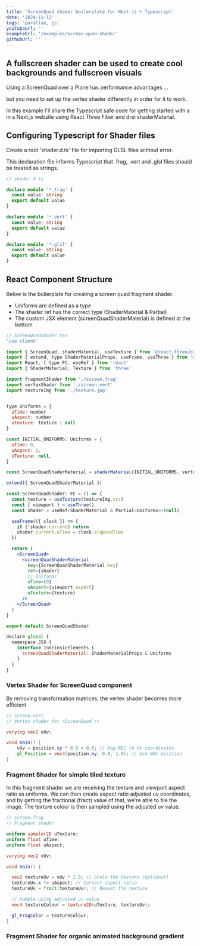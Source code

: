 ```yaml
---
title: 'ScreenQuad shader boilerplate for Next.js + Typescript'
date: '2024-11-12'
tags: 'parallax, js'
youTubeUrl: ''
exampleUrl: '/examples/screen-quad-shader'
githubUrl: ''
---
```


## A fullscreen shader can be used to create cool backgrounds and fullscreen visuals

Using a ScreenQuad over a Plane has performance advantages ...

but you need to set up the vertex shader differently in order for it to work.

In this example I'll share the Typescript safe code for getting started with a <ScreenQuad/> in a Next.js website using React Three Fiber and drei shaderMaterial.

## Configuring Typescript for Shader files

Create a root 'shader.d.ts' file for importing GLSL files without error.

This declaration file informs Typescript that .frag, .vert and .glsl files should be treated as strings.

```typescript
// shader.d.ts

declare module '*.frag' {
  const value: string
  export default value
}

declare module '*.vert' {
  const value: string
  export default value
}

declare module '*.glsl' {
  const value: string
  export default value
}
```

## React Component Structure

Below is the boilerplate for creating a screen quad fragment shader.

- Uniforms are defined as a type
- The shader ref has the correct type (ShaderMaterial & Partial<Uniforms>)
- The custom JSX element (screenQuadShaderMaterial) is defined at the bottom

```jsx
// ScreenQuadShader.tsx
'use client'

import { ScreenQuad, shaderMaterial, useTexture } from '@react-three/drei'
import { extend, type ShaderMaterialProps, useFrame, useThree } from '@react-three/fiber'
import React, { type FC, useRef } from 'react'
import { ShaderMaterial, Texture } from 'three'

import fragmentShader from './screen.frag'
import vertexShader from './screen.vert'
import textureImg from './texture.jpg'


type Uniforms = {
  uTime: number
  uAspect: number
  uTexture: Texture | null
}

const INITIAL_UNIFORMS: Uniforms = {
  uTime: 0,
  uAspect: 1,
  uTexture: null,
}

const ScreenQuadShaderMaterial = shaderMaterial(INITIAL_UNIFORMS, vertexShader, fragmentShader)

extend({ ScreenQuadShaderMaterial })

const ScreenQuadShader: FC = () => {
  const texture = useTexture(textureImg.src)
  const { viewport } = useThree()
  const shader = useRef<ShaderMaterial & Partial<Uniforms>>(null)

  useFrame(({ clock }) => {
    if (!shader.current) return
    shader.current.uTime = clock.elapsedTime
  })

  return (
    <ScreenQuad>
      <screenQuadShaderMaterial
        key={ScreenQuadShaderMaterial.key}
        ref={shader}
        // Uniforms
        uTime={0}
        uAspect={viewport.aspect}
        uTexture={texture}
      />
    </ScreenQuad>
  )
}

export default ScreenQuadShader

declare global {
  namespace JSX {
    interface IntrinsicElements {
      screenQuadShaderMaterial: ShaderMaterialProps & Uniforms
    }
  }
}
```

### Vertex Shader for ScreenQuad component

By removing transformation matrices, the vertex shader becomes more efficient

```glsl
// screen.vert
// Vertex shader for <ScreenQuad />

varying vec2 vUv;

void main() {
    vUv = position.xy * 0.5 + 0.5; // Map NDC to UV coordinates
    gl_Position = vec4(position.xy, 0.0, 1.0); // Use NDC position
}
```

### Fragment Shader for simple tiled texture

In this fragment shader we are receiving the texture and viewport aspect ratio as uniforms.
We can then create aspect ratio adjusted uv coordinates, and by getting the fractional (fract) value of that, we're able to tile the image.
The texture colour is then sampled using the adjusted uv value.

```glsl
// screen.frag
// Fragment shader

uniform sampler2D uTexture;
uniform float uTime;
uniform float uAspect;

varying vec2 vUv;

void main() {

  vec2 textureUv = vUv * 2.0; // Scale the texture (optional)
  textureUv.x *= uAspect; // Correct aspect ratio
  textureUv = fract(textureUv); // Repeat the texture

  // Sample using adjusted uv value
  vec4 textureColour = texture2D(uTexture, textureUv);

  gl_FragColor = textureColour;
}
```

### Fragment Shader for organic animated background gradient

